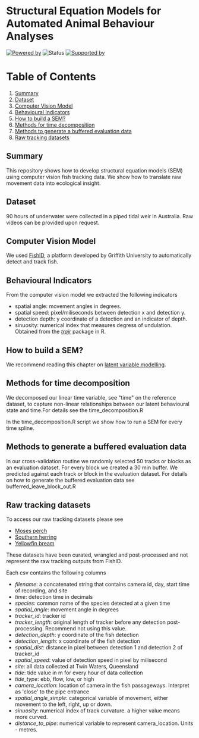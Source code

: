 # Structural Equation Models for Automated Animal Behaviour Analyses
[![Powered by](https://img.shields.io/badge/Powered%20by-FishID-green)](https://globalwetlandsproject.org/tools/fishid/)
![Status](https://img.shields.io/badge/Status-In%20Development-orange)
[![Supported by](https://img.shields.io/badge/Supported%20by-AIForEarth-orange)](https://www.microsoft.com/en-us/ai/ai-for-earth)

# Table of Contents
1. [Summary](#summary)
2. [Dataset](#dataset)
3. [Computer Vision Model](#computer-vision-model)
4. [Behavioural Indicators](#behavioural-indicators)
5. [How to build a SEM?](#how-to-build-a-sem)
6. [Methods for time decomposition](#methods-for-time-decomposition)
7. [Methods to generate a buffered evaluation data](#methods-to-generate-a-buffered-evaluation-data)
8. [Raw tracking datasets](#raw-tracking-datasets)

## Summary
This repository shows how to develop structural equation models (SEM) using computer vision fish tracking data. We show how to translate raw movement data into ecological insight. 

## Dataset
90 hours of underwater were collected in a piped tidal weir in Australia. Raw videos can be provided upon request. 

## Computer Vision Model
We used [FishID](https://globalwetlandsproject.org/tools-2__trashed/fishid/), a platform developed by Griffith University to automatically detect and track fish.

## Behavioural Indicators
From the computer vision model we extracted the following indicators
  - spatial angle: movement angles in degrees.
  - spatial speed: pixel/miliseconds between detection x and detection y.
  - detection depth: y coordinate of a detection and an indicator of depth.
  - sinuosity: numerical index that measures degress of undulation. Obtained from the [_trajr_](https://www.google.com/search?q=trajr&oq=trajr&aqs=chrome..69i57.1104j0j7&sourceid=chrome&ie=UTF-8) package in R. 

## How to build a SEM?
We recommend reading this chapter on [latent variable modelling](https://jslefche.github.io/sem_book/latent-variable-modeling.html).

## Methods for time decomposition
We decomposed our linear time variable, see "time" on the reference dataset, to capture non-linear relationships between our latent behavioural state and time.For details see the time_decomposition.R

In the time_decomposition.R script we show how to run a SEM for every time spline.

## Methods to generate a buffered evaluation data
In our cross-validation routine we randomly selected 50 tracks or blocks as an evaluation dataset. For every block we created a 30 min buffer. We predicted against each track or block in the evaluation dataset. For details on how to generate the buffered evaluation data see bufferred_leave_block_out.R

## Raw tracking datasets
To access our raw tracking datasets please see
  - [Moses perch](https://www.dropbox.com/s/mzfrkvdfcv4kex6/dat_mose_final.csv?dl=0)
  - [Southern herring](https://www.dropbox.com/s/hov669jacfmtn65/dat_herr_final.csv?dl=0)
  - [Yellowfin bream](https://www.dropbox.com/s/81jo7iag7tgjqd8/dat_bream_final.csv?dl=0)

These datasets have been curated, wrangled and post-processed and not represent the raw tracking outputs from FishID. 

Each csv contains the following columns
  - _filename_: a concatenated string that contains camera id, day, start time of recording, and site
  - _time_: detection time in decimals
  - _species_: common name of the species detected at a given time
  - _spatial_angle_: movement angle in degrees
  - _tracker_id_: tracker id 
  - _tracker_length_: original length of tracker before any detection post-processing. Recommend not using this value. 
  - _detection_depth_: y coordinate of the fish detection 
  - _detection_length_: x coordinate of the fish detection
  - _spatial_dist_: distance in pixel between detection 1 and detection 2 of tracker_id
  - _spatial_speed_: value of detection speed in pixel by milisecond
  - _site_: all data collected at Twin Waters, Queensland
  - _tide_: tide value in m for every hour of data collection
  - _tide_type_: ebb, flow, low, or high
  - _camera_location_: location of camera in the fish passageways. Interpret as 'close' to the pipe entrance
  - _spatial_angle_simple_: categorical variable of movement, either movement to the left, right, up or down. 
  - _sinuosity_: numerical index of track curvature. a higher value means more curved. 
  - _distance_to_pipe_: numerical variable to represent camera_location. Units - metres. 
  
  
  
  
